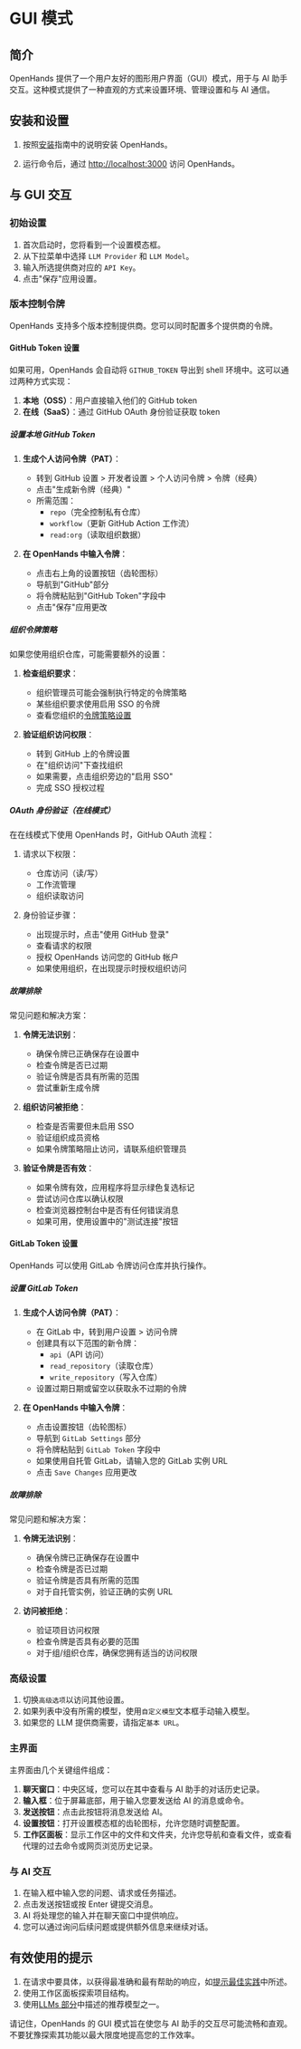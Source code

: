 # GUI 模式

## 简介

OpenHands 提供了一个用户友好的图形用户界面（GUI）模式，用于与 AI 助手交互。这种模式提供了一种直观的方式来设置环境、管理设置和与 AI 通信。

## 安装和设置

1. 按照[安装](../installation)指南中的说明安装 OpenHands。

2. 运行命令后，通过 [http://localhost:3000](http://localhost:3000) 访问 OpenHands。

## 与 GUI 交互

### 初始设置

1. 首次启动时，您将看到一个设置模态框。
2. 从下拉菜单中选择 `LLM Provider` 和 `LLM Model`。
3. 输入所选提供商对应的 `API Key`。
4. 点击"保存"应用设置。

### 版本控制令牌

OpenHands 支持多个版本控制提供商。您可以同时配置多个提供商的令牌。

#### GitHub Token 设置

如果可用，OpenHands 会自动将 `GITHUB_TOKEN` 导出到 shell 环境中。这可以通过两种方式实现：

1. **本地（OSS）**：用户直接输入他们的 GitHub token
2. **在线（SaaS）**：通过 GitHub OAuth 身份验证获取 token

##### 设置本地 GitHub Token

1. **生成个人访问令牌（PAT）**：
   - 转到 GitHub 设置 > 开发者设置 > 个人访问令牌 > 令牌（经典）
   - 点击"生成新令牌（经典）"
   - 所需范围：
     - `repo`（完全控制私有仓库）
     - `workflow`（更新 GitHub Action 工作流）
     - `read:org`（读取组织数据）

2. **在 OpenHands 中输入令牌**：
   - 点击右上角的设置按钮（齿轮图标）
   - 导航到"GitHub"部分
   - 将令牌粘贴到"GitHub Token"字段中
   - 点击"保存"应用更改

##### 组织令牌策略

如果您使用组织仓库，可能需要额外的设置：

1. **检查组织要求**：
   - 组织管理员可能会强制执行特定的令牌策略
   - 某些组织要求使用启用 SSO 的令牌
   - 查看您组织的[令牌策略设置](https://docs.github.com/en/organizations/managing-programmatic-access-to-your-organization/setting-a-personal-access-token-policy-for-your-organization)

2. **验证组织访问权限**：
   - 转到 GitHub 上的令牌设置
   - 在"组织访问"下查找组织
   - 如果需要，点击组织旁边的"启用 SSO"
   - 完成 SSO 授权过程

##### OAuth 身份验证（在线模式）

在在线模式下使用 OpenHands 时，GitHub OAuth 流程：

1. 请求以下权限：
   - 仓库访问（读/写）
   - 工作流管理
   - 组织读取访问

2. 身份验证步骤：
   - 出现提示时，点击"使用 GitHub 登录"
   - 查看请求的权限
   - 授权 OpenHands 访问您的 GitHub 帐户
   - 如果使用组织，在出现提示时授权组织访问

##### 故障排除

常见问题和解决方案：

1. **令牌无法识别**：
   - 确保令牌已正确保存在设置中
   - 检查令牌是否已过期
   - 验证令牌是否具有所需的范围
   - 尝试重新生成令牌

2. **组织访问被拒绝**：
   - 检查是否需要但未启用 SSO
   - 验证组织成员资格
   - 如果令牌策略阻止访问，请联系组织管理员

3. **验证令牌是否有效**：
   - 如果令牌有效，应用程序将显示绿色复选标记
   - 尝试访问仓库以确认权限
   - 检查浏览器控制台中是否有任何错误消息
   - 如果可用，使用设置中的"测试连接"按钮

#### GitLab Token 设置

OpenHands 可以使用 GitLab 令牌访问仓库并执行操作。

##### 设置 GitLab Token

1. **生成个人访问令牌（PAT）**：
   - 在 GitLab 中，转到用户设置 > 访问令牌
   - 创建具有以下范围的新令牌：
     - `api`（API 访问）
     - `read_repository`（读取仓库）
     - `write_repository`（写入仓库）
   - 设置过期日期或留空以获取永不过期的令牌

2. **在 OpenHands 中输入令牌**：
   - 点击设置按钮（齿轮图标）
   - 导航到 `GitLab Settings` 部分
   - 将令牌粘贴到 `GitLab Token` 字段中
   - 如果使用自托管 GitLab，请输入您的 GitLab 实例 URL
   - 点击 `Save Changes` 应用更改

##### 故障排除

常见问题和解决方案：

1. **令牌无法识别**：
   - 确保令牌已正确保存在设置中
   - 检查令牌是否已过期
   - 验证令牌是否具有所需的范围
   - 对于自托管实例，验证正确的实例 URL

2. **访问被拒绝**：
   - 验证项目访问权限
   - 检查令牌是否具有必要的范围
   - 对于组/组织仓库，确保您拥有适当的访问权限

### 高级设置

1. 切换`高级选项`以访问其他设置。
2. 如果列表中没有所需的模型，使用`自定义模型`文本框手动输入模型。
3. 如果您的 LLM 提供商需要，请指定`基本 URL`。

### 主界面

主界面由几个关键组件组成：

1. **聊天窗口**：中央区域，您可以在其中查看与 AI 助手的对话历史记录。
2. **输入框**：位于屏幕底部，用于输入您要发送给 AI 的消息或命令。
3. **发送按钮**：点击此按钮将消息发送给 AI。
4. **设置按钮**：打开设置模态框的齿轮图标，允许您随时调整配置。
5. **工作区面板**：显示工作区中的文件和文件夹，允许您导航和查看文件，或查看代理的过去命令或网页浏览历史记录。

### 与 AI 交互

1. 在输入框中输入您的问题、请求或任务描述。
2. 点击发送按钮或按 Enter 键提交消息。
3. AI 将处理您的输入并在聊天窗口中提供响应。
4. 您可以通过询问后续问题或提供额外信息来继续对话。

## 有效使用的提示

1. 在请求中要具体，以获得最准确和最有帮助的响应，如[提示最佳实践](../prompting/prompting-best-practices)中所述。
2. 使用工作区面板探索项目结构。
3. 使用[LLMs 部分](usage/llms/llms.md)中描述的推荐模型之一。

请记住，OpenHands 的 GUI 模式旨在使您与 AI 助手的交互尽可能流畅和直观。不要犹豫探索其功能以最大限度地提高您的工作效率。
